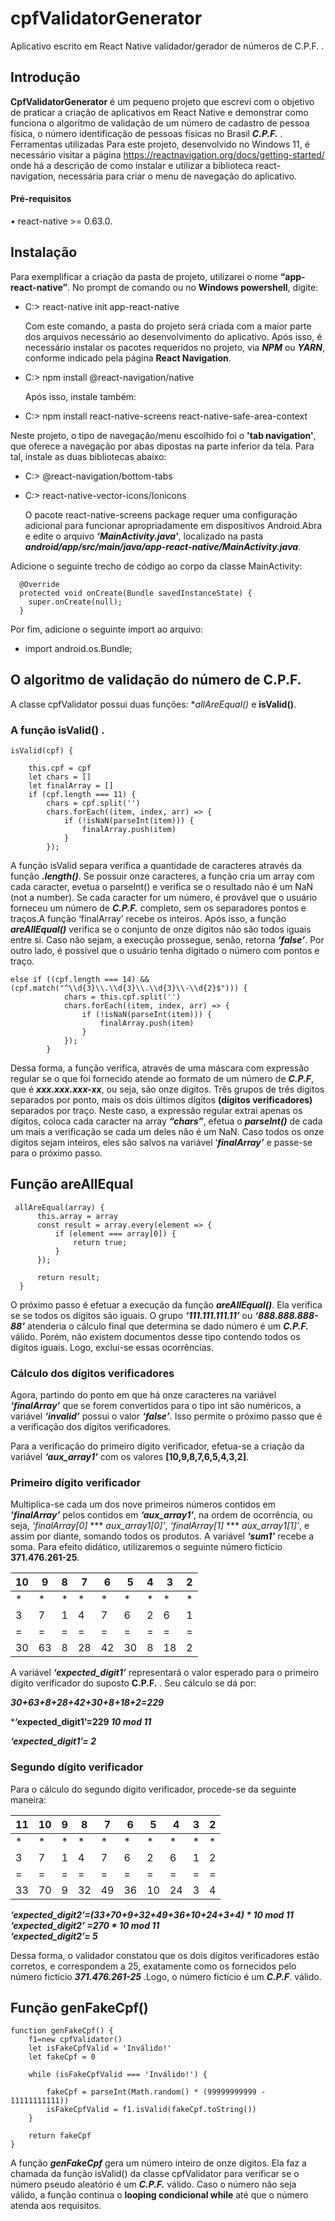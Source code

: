 # cpfValidatorGenerator
  Aplicativo escrito em React Native validador/gerador de números de C.P.F. .

## Introdução

  **CpfValidatorGenerator** é um pequeno projeto que escrevi com o objetivo de praticar a criação de aplicativos em React Native e demonstrar como funciona o algoritmo de validação de um número de cadastro de pessoa física, o número identificação de pessoas físicas no Brasil ***C.P.F.*** .
Ferramentas utilizadas
  Para este projeto, desenvolvido no Windows 11, é necessário visitar a página https://reactnavigation.org/docs/getting-started/ onde há a descrição de como instalar e utilizar a biblioteca react-navigation, necessária para criar o menu de navegação do aplicativo.
  
#### Pré-requisitos
•	react-native >= 0.63.0.

## Instalação

  Para exemplificar a criação da pasta de projeto, utilizarei o nome **“app-react-native”**.
No prompt de comando ou no **Windows powershell**, digite:

* C:\> react-native init app-react-native    

  Com este comando, a pasta do projeto será criada com a maior parte dos arquivos necessário ao desenvolvimento do aplicativo.
Após isso, é necessário instalar os pacotes requeridos no projeto, via ***NPM*** ou ***YARN***, conforme indicado pela página **React Navigation**.       

* C:\> npm install @react-navigation/native     

  Após isso, instale também:         

* C:\>  npm install react-native-screens react-native-safe-area-context      

Neste projeto, o tipo de navegação/menu escolhido foi o **'tab navigation'**, que oferece a navegação por abas dipostas na parte inferior da tela.        Para tal, instale as duas bibliotecas abaixo:             

* C:\>  @react-navigation/bottom-tabs       
* C:\>  react-native-vector-icons/Ionicons	          

  O pacote react-native-screens package requer uma configuração adicional para funcionar apropriadamente em dispositivos Android.Abra e edite o arquivo ***‘MainActivity.java'***, localizado na pasta ***android/app/src/main/java/app-react-native/MainActivity.java***.          

 Adicione o seguinte trecho de código ao corpo da classe MainActivity:       

      @Override
      protected void onCreate(Bundle savedInstanceState) {
        super.onCreate(null);
      }

  Por fim, adicione o seguinte import ao arquivo:           

* import android.os.Bundle;      

## O algoritmo de validação do número de C.P.F.        

  A classe cpfValidator possui duas funções: **allAreEqual()* e **isValid()**.

### A função isValid() . 

    isValid(cpf) {

        this.cpf = cpf
        let chars = []
        let finalArray = []
        if (cpf.length === 11) {
            chars = cpf.split('')
            chars.forEach((item, index, arr) => {
                if (!isNaN(parseInt(item))) {
                    finalArray.push(item)
                }
            });

  A função isValid separa verifica a quantidade de caracteres através da função ***.length()***. Se possuir onze caracteres, a função cria um array com cada caracter, evetua o parseInt() e verifica se o resultado não é um NaN (not a number). Se cada caracter for um número, é provável que o usuário forneceu um número de ***C.P.F.*** completo, sem os separadores pontos e traços.A função ‘finalArray’ recebe os inteiros.
Após isso, a função ***areAllEqual()*** verifica se o conjunto de onze dígitos não são todos iguais entre si. Caso não sejam, a execução prossegue, senão, retorna ***‘false’***.
Por outro lado, é possível que o usuário tenha digitado o número com pontos e traço.


    else if ((cpf.length === 14) && (cpf.match("^\\d{3}\\.\\d{3}\\.\\d{3}\\-\\d{2}$"))) {
                chars = this.cpf.split('')
                chars.forEach((item, index, arr) => {
                    if (!isNaN(parseInt(item))) {
                        finalArray.push(item)
                    }
                });
            }

  Dessa forma, a função verifica, através de uma máscara com expressão regular se o que foi fornecido atende ao formato de um número de ***C.P.F***, que é ***xxx.xxx.xxx-xx***, ou seja, são onze dígitos. Três grupos de três dígitos separados por ponto, mais os dois últimos dígitos **(dígitos verificadores)** separados por traço. Neste caso, a expressão regular extrai apenas os dígitos, coloca cada caracter na array ***“chars”***, efetua o ***parseInt()*** de cada um mais a verificação se cada um deles não é um NaN. Caso todos os onze dígitos sejam inteiros, eles são salvos na variável ‘***finalArray’*** e passe-se para o próximo passo.
  
## Função areAllEqual

     allAreEqual(array) {
          this.array = array
          const result = array.every(element => {
              if (element === array[0]) {
                  return true;
              }
          });

          return result;
      }
      
      
  O próximo passo é efetuar a execução da função ***areAllEqual()***. Ela verifica se se todos os dígitos são iguais. O grupo ***‘111.111.111.11’*** ou ***‘888.888.888-88’*** atenderia o cálculo final que determina se dado número é um ***C.P.F.*** válido. Porém, não existem documentos desse tipo contendo todos os dígitos iguais. Logo, exclui-se essas ocorrências.


### Cálculo dos dígitos verificadores	

  Agora, partindo do ponto em que há onze caracteres na variável ***‘finalArray’*** que se forem convertidos para o tipo int são numéricos, a variável ***‘invalid’***
possui o valor ***‘false’***. Isso permite o próximo passo que é a verificação dos dígitos verificadores. 

  Para a verificação do primeiro dígito verificador, efetua-se a criação da variável ***‘aux_array1’*** com os valores **[10,9,8,7,6,5,4,3,2]**. 

### Primeiro dígito verificador

  Multiplica-se cada um dos nove primeiros números contidos em ***'finalArray’*** pelos contidos em ***‘aux_array1’***, na ordem de ocorrência, ou seja, 
*‘finalArray[0]* *** *aux_array1[0]’*, *‘finalArray[1]* *** *aux_array1[1]’*, e assim por diante, somando todos os produtos. A variável ***‘sum1’*** recebe a soma.
Para efeito didático, utilizaremos o seguinte número fictício **371.476.261-25**.


| 10 | 9  | 8 | 7  | 6  | 5  | 4 | 3  | 2 |
|----|----|---|----|----|----|---|----|---|
| *  | *  | * | *  | *  | *  | * | *  | * |
| 3  | 7  | 1 | 4  | 7  | 6  | 2 | 6  | 1 |
| =  | =  | = | =  | =  | =  | = | =  | = |
| 30 | 63 | 8 | 28 | 42 | 30 | 8 | 18 | 2 |

  A variável ***‘expected_digit1’*** representará o valor esperado para o primeiro dígito verificador do suposto **C.P.F.** . Seu cálculo se dá por:

***30+63+8+28+42+30+8+18+2=229***

***‘expected_digit1’=229 *10 mod 11***

***‘expected_digit1’= 2***

### Segundo dígito verificador 

  Para o cálculo do segundo dígito verificador, procede-se da seguinte maneira:

| 11 | 10 | 9  | 8  | 7  | 6  | 5  | 4  | 3  | 2 |
|----|----|----|--- |----|----|----|--- |----|---|
| *  | *  | *  | *  | *  | *  | *  | *  | *  | * |
| 3  | 7  | 1  | 4  | 7  | 6  | 2  | 6  | 1  | 2 |
| =  | =  | =  | =  | =  | =  | =  | =  | =  | = |
| 33 | 70 | 9  | 32 | 49 | 36 | 10 | 24 | 3  | 4 |

***‘expected_digit2’=(33+70+9+32+49+36+10+24+3+4) * 10 mod 11***        
***‘expected_digit2’ =270 * 10 mod 11***           
***‘expected_digit2’= 5***         

  Dessa forma, o validador constatou que os dois dígitos verificadores estão corretos, e correspondem a 25, exatamente
como os fornecidos pelo número fictício ***371.476.261-25*** .Logo, o número fictício é um ***C.P.F***. válido.

## Função genFakeCpf()

    function genFakeCpf() {
        f1=new cpfValidator()
        let isFakeCpfValid = 'Inválido!'
        let fakeCpf = 0

        while (isFakeCpfValid === 'Inválido!') {

            fakeCpf = parseInt(Math.random() * (99999999999 - 11111111111))
            isFakeCpfValid = f1.isValid(fakeCpf.toString())
        }

        return fakeCpf
    }


A função ***genFakeCpf*** gera um número inteiro de onze dígitos.
Ela faz a chamada da função isValid() da classe cpfValidator para verificar se o número pseudo aleatório é um ***C.P.F.*** válido.
Caso o número não seja válido, a função continua o **looping condicional while** até que o número atenda aos requisitos.



















